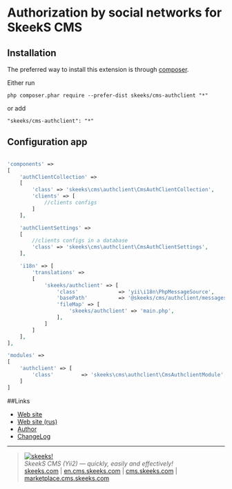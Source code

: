 Authorization by social networks for SkeekS CMS
===================================

Installation
------------

The preferred way to install this extension is through [composer](http://getcomposer.org/download/).

Either run

```
php composer.phar require --prefer-dist skeeks/cms-authclient "*"
```

or add

```
"skeeks/cms-authclient": "*"
```

Configuration app
----------

```php

'components' =>
[
    'authClientCollection' =>
    [
        'class' => 'skeeks\cms\authclient\CmsAuthClientCollection',
        'clients' => [
            //clients configs
        ]
    ],

    'authClientSettings' =>
    [
        //clients configs in a database
        'class' => 'skeeks\cms\authclient\CmsAuthClientSettings',
    ],

    'i18n' => [
        'translations' =>
        [
            'skeeks/authclient' => [
                'class'             => 'yii\i18n\PhpMessageSource',
                'basePath'          => '@skeeks/cms/authclient/messages',
                'fileMap' => [
                    'skeeks/authclient' => 'main.php',
                ],
            ]
        ]
    ],
],

'modules' =>
[
    'authclient' => [
        'class'         => 'skeeks\cms\authclient\CmsAuthclientModule',
    ]
]

```

##Links
* [Web site](http://en.cms.skeeks.com)
* [Web site (rus)](http://cms.skeeks.com)
* [Author](http://skeeks.com)
* [ChangeLog](https://github.com/skeeks-cms/cms-authclient/blob/master/CHANGELOG.md)


___

> [![skeeks!](https://gravatar.com/userimage/74431132/13d04d83218593564422770b616e5622.jpg)](http://skeeks.com)  
<i>SkeekS CMS (Yii2) — quickly, easily and effectively!</i>  
[skeeks.com](http://skeeks.com) | [en.cms.skeeks.com](http://en.cms.skeeks.com) | [cms.skeeks.com](http://cms.skeeks.com) | [marketplace.cms.skeeks.com](http://marketplace.cms.skeeks.com)



